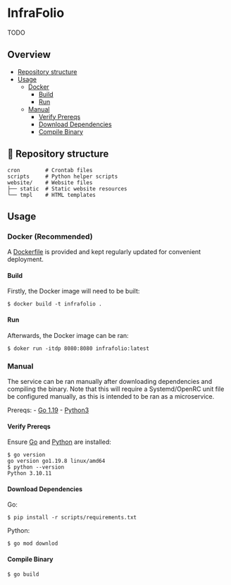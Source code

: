 # InfraFolio

TODO

## Overview

- [Repository structure](https://github.com/euvaz/infrafolio#-repository-structure)
- [Usage](https://github.com/euvaz/infrafolio#usage)
  - [Docker](https://github.com/euvaz/infrafolio#docker-(recommended))
    - [Build](https://github.com/euvaz/infrafolio#build)
    - [Run](https://github.com/euvaz/infrafolio#run)
  - [Manual](https://github.com/euvaz/infrafolio#manual)
    - [Verify Prereqs](https://github.com/euvaz/infrafolio#verify-prereqs)
    - [Download Dependencies](https://github.com/euvaz/infrafolio#download-dependencies)
    - [Compile Binary](https://github.com/euvaz/infrafolio#compile-binary)


## 📂 Repository structure

```
cron        # Crontab files
scripts     # Python helper scripts
website/    # Website files
├── static  # Static website resources
└── tmpl    # HTML templates
```

## Usage

### Docker (Recommended)

A [Dockerfile](https://github.com/Euvaz/InfraFolio/blob/main/Dockerfile) is provided and kept regularly updated for convenient deployment.

#### Build

Firstly, the Docker image will need to be built:

```
$ docker build -t infrafolio .
```

#### Run

Afterwards, the Docker image can be ran:

```
$ doker run -itdp 8080:8080 infrafolio:latest
```

### Manual

The service can be ran manually after downloading dependencies and compiling the binary. Note that this will require a Systemd/OpenRC unit file be configured manually, as this is intended to be ran as a microservice.

Prereqs:
    - [Go 1.19]()
    - [Python3]()

#### Verify Prereqs

Ensure [Go](https://go.dev/) and [Python](https://www.python.org/) are installed:

```
$ go version
go version go1.19.8 linux/amd64
$ python --version
Python 3.10.11
```

#### Download Dependencies

Go:

```
$ pip install -r scripts/requirements.txt
```

Python:

```
$ go mod downlod
```

#### Compile Binary

```
$ go build
```


